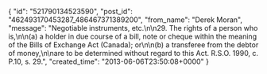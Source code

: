  {
   "id": "521790134523590",
   "post_id": "462493170453287_486467371389200",
   "from_name": "Derek Moran",
   "message": "Negotiable instruments, etc.\n\n29.  The rights of a person who is,\n\n(a) a holder in due course of a bill, note or cheque within the meaning of the Bills of Exchange Act (Canada); or\n\n(b) a transferee from the debtor of money,\n\nare to be determined without regard to this Act. R.S.O. 1990, c. P.10, s. 29.",
   "created_time": "2013-06-06T23:50:08+0000"
 }

